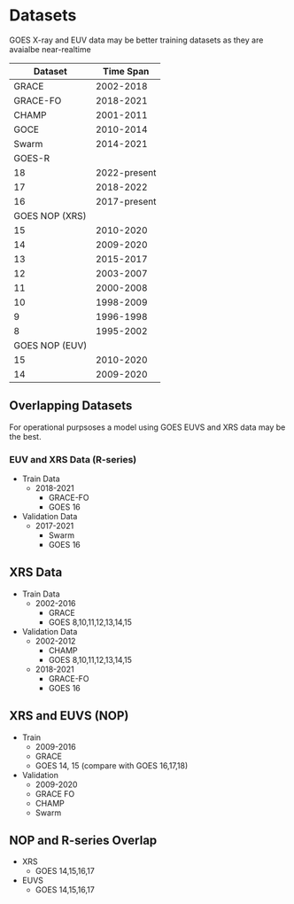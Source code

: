 # Datasets

GOES X-ray and EUV data may be better training datasets as they are avaialbe near-realtime


| Dataset | Time Span |
|---|---|
| GRACE | 2002-2018 |
| GRACE-FO | 2018-2021 | 
| CHAMP | 2001-2011 | 
| GOCE | 2010-2014 | 
| Swarm | 2014-2021 |
| GOES-R |  |
| 18 | 2022-present | 
| 17 | 2018-2022 |
| 16 | 2017-present |
| GOES NOP (XRS) | |
| 15 | 2010-2020 |
| 14 | 2009-2020 |
| 13 | 2015-2017 |
| 12 | 2003-2007 |
| 11 | 2000-2008|
| 10 | 1998-2009|
| 9 | 1996-1998|
| 8 | 1995-2002|
| GOES NOP (EUV) |  |
| 15 | 2010-2020 |
| 14 | 2009-2020 |


## Overlapping Datasets

For operational purpsoses a model using GOES EUVS and XRS data may be the best.

### EUV and XRS Data (R-series)
- Train Data
    - 2018-2021
        - GRACE-FO
        - GOES 16
- Validation Data
    - 2017-2021
        - Swarm
        - GOES 16

## XRS Data
- Train Data
    - 2002-2016
        - GRACE
        - GOES 8,10,11,12,13,14,15
- Validation Data
    - 2002-2012
        - CHAMP
        - GOES 8,10,11,12,13,14,15
    - 2018-2021
        - GRACE-FO
        - GOES 16

## XRS and EUVS (NOP)
- Train
    - 2009-2016
    - GRACE
    - GOES 14, 15 (compare with GOES 16,17,18)
- Validation
    - 2009-2020
    - GRACE FO
    - CHAMP
    - Swarm

## NOP and R-series Overlap
- XRS
    - GOES 14,15,16,17
- EUVS
    - GOES 14,15,16,17


